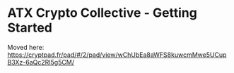 # ATX Crypto Collective - Getting Started

Moved here: https://cryptpad.fr/pad/#/2/pad/view/wChUbEa8aWFS8kuwcmMwe5UCupB3Xz-6aQc2RI5g5CM/
